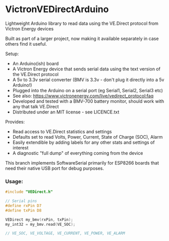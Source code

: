 # VictronVEDirectArduino
Lightweight Arduino library to read data using the VE.Direct protocol from Victron Energy devices

Built as part of a larger project, now making it available separately in case others find it useful.

Setup:
 - An Arduino(ish) board 
 - A Victron Energy device that sends serial data using the text version of the VE.Direct protocol
 - A 5v to 3.3v serial converter (BMV is 3.3v - don't plug it directly into a 5v Arduino!)
 - Plugged into the Arduino on a serial port (eg Serial1, Serial2, Serial3 etc)
 - See also: https://www.victronenergy.com/live/vedirect_protocol:faq
 - Developed and tested with a BMV-700 battery monitor, should work with any that talk VE.Direct
 - Distributed under an MIT license - see LICENCE.txt

Provides:
 - Read access to VE.Direct statistics and settings
 - Defaults set to read Volts, Power, Current, State of Charge (SOC), Alarm
 - Easily extendible by adding labels for any other stats and settings of interest
 - A diagnostic "full dump" of everything coming from the device  
 
 This branch implements SoftwareSerial primarily for ESP8266 boards that need their native USB port for debug purposes.

### Usage:
```C
#include "VEDirect.h"

// Serial pins
#define rxPin D7
#define txPin D8

VEDirect my_bmv(rxPin, txPin);
my_int32 = my_bmv.read(VE_SOC);	

// VE_SOC, VE_VOLTAGE, VE_CURRENT, VE_POWER, VE_ALARM
```

